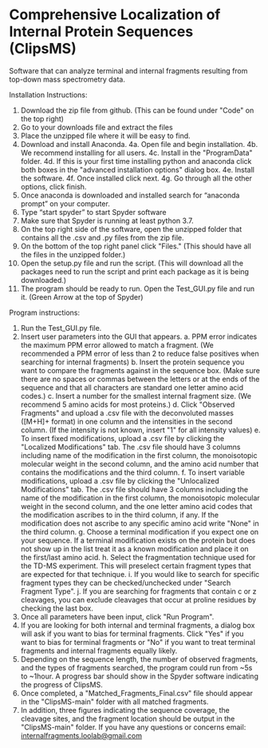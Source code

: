 # Comprehensive Localization of Internal Protein Sequences (ClipsMS)
Software that can analyze terminal and internal fragments resulting from top-down mass spectrometry data.

Installation Instructions:
1. Download the zip file from github. (This can be found under "Code" on the top right)
2. Go to your downloads file and extract the files
3. Place the unzipped file where it will be easy to find.
4. Download and install Anaconda.
  4a.	Open file and begin installation. 
  4b.	We recommend installing for all users.
  4c.	Install in the "ProgramData" folder.
  4d.	If this is your first time installing python and anaconda click both boxes in the "advanced installation options" dialog box.
  4e.	Install the software. 
  4f.	Once installed click next.
  4g.	Go through all the other options, click finish. 
5. Once anaconda is downloaded and installed search for “anaconda prompt” on your computer.
6. Type “start spyder” to start Spyder software
7. Make sure that Spyder is running at least python 3.7.
8. On the top right side of the software, open the unzipped folder that contains all the .csv and .py files from the zip file.
9. On the bottom of the top right panel click "Files." (This should have all the files in the unzipped folder.)
10. Open the setup.py file and run the script. (This will download all the packages need to run the script and print each package as it is being downloaded.)
11. The program should be ready to run. Open the Test_GUI.py file and run it. (Green Arrow at the top of Spyder)


Program instructions:
1. Run the Test_GUI.py file. 
2. Insert user parameters into the GUI that appears.
a.	PPM error indicates the maximum PPM error allowed to match a fragment. (We recommended a PPM error of less than 2 to reduce false positives when searching for internal fragments)
b.	Insert the protein sequence you want to compare the fragments against in the sequence box. (Make sure there are no spaces or commas between the letters or at the ends of the sequence and that all characters are standard one letter amino acid codes.)
c.	Insert a number for the smallest internal fragment size. (We recommend 5 amino acids for most proteins.)
d.	Click "Observed Fragments" and upload a .csv file with the deconvoluted masses ([M+H]+ format) in one column and the intensities in the second column. (If the intensity is not known, insert "1" for all intensity values)
e.	To insert fixed modifications, upload a .csv file by clicking the "Localized Modifications" tab. The .csv file should have 3 columns including name of the modification in the first column, the monoisotopic molecular weight in the second column, and the amino acid number that contains the modifications and the third column.
f.	To insert variable modifications, upload a .csv file by clicking the "Unlocalized Modifications" tab. The .csv file should have 3 columns including the name of the modification in the first column, the monoisotopic molecular weight in the second column, and the one letter amino acid codes that the modification ascribes to in the third column, if any. If the modification does not ascribe to any specific amino acid write "None" in the third column.
g.	Choose a terminal modification if you expect one on your sequence. If a terminal modification exists on the protein but does not show up in the list treat it as a known modification and place it on the first/last amino acid. 
h.	Select the fragmentation technique used for the TD-MS experiment. This will preselect certain fragment types that are expected for that technique.
i.	If you would like to search for specific fragment types they can be checked/unchecked under "Search Fragment Type".
j.	If you are searching for fragments that contain c or z cleavages, you can exclude cleavages that occur at proline residues by checking the last box. 
3. Once all parameters have been input, click "Run Program".
4. If you are looking for both internal and terminal fragments, a dialog box will ask if you want to bias for terminal fragments. Click "Yes" if you want to bias for terminal fragments or "No" if you want to treat terminal fragments and internal fragments equally likely.
5. Depending on the sequence length, the number of observed fragments, and the types of fragments searched, the program could run from ~5s to ~1hour. A progress bar should show in the Spyder software indicating the progress of ClipsMS.
6. Once completed, a "Matched_Fragments_Final.csv" file should appear in the "ClipsMS-main" folder with all matched fragments.
7. In addition, three figures indicating the sequence coverage, the cleavage sites, and the fragment location should be output in the "ClipsMS-main" folder.
If you have any questions or concerns email: internalfragments.loolab@gmail.com
